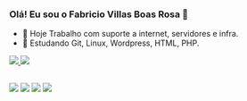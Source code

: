 ### Olá! Eu sou o Fabricio Villas Boas Rosa 👋

- 🔭 Hoje Trabalho com suporte a internet, servidores e infra.
- 🌱 Estudando Git, Linux, Wordpress, HTML, PHP.
<div>
  <a href="https://github.com/fabricio-rosa">
  <img src="https://github-readme-stats.vercel.app/api?username=fabricio-rosa&theme=algolia&show_icons=true&count_private=true"/>
  <img src="https://github-readme-stats.vercel.app/api/top-langs/?username=fabricio-rosa&layout=compact&langs_count=16&theme=algolia&hide_progress=true"/>
</div>
<!--<div style="display: inline_block"><br>
<img align="center" alt="frosa-html" height="30" width="40" src="https://cdn.jsdelivr.net/gh/devicons/devicon/icons/html5/html5-original.svg"/>
 ## <img align="center" alt="Frosa-Python" height="30" width="40" src="https://raw.githubusercontent.com/devicons/devicon/master/icons/python/python-original.svg"/>
 ## <img align="center" alt="Frosa-Mysql" height="30" width="40" src="https://github.com/devicons/devicon/blob/master/icons/mysql/mysql-original-wordmark.svg"/> 
 ## <img align="center" alt="Frosa-Mysql" height="30" width="40" src="https://github.com/devicons/devicon/blob/master/icons/php/php-plain.svg"/>
</div>
 -->
  
  ##
   
<div> 
  <a href="https://instagram.com/fabricio.villas" target="_blank"><img src="https://img.shields.io/badge/-Instagram-%23E4405F?style=for-the-badge&logo=instagram&logoColor=white" target="_blank"></a>
 	<a href="https://www.twitch.tv/presuntinh0" target="_blank"><img src="https://img.shields.io/badge/Twitch-9146FF?style=for-the-badge&logo=twitch&logoColor=white" target="_blank"></a>
  <a href = "mailto:fabricio.villas.boas.rosa@gmail.com"><img src="https://img.shields.io/badge/-Gmail-%23333?style=for-the-badge&logo=gmail&logoColor=white" target="_blank"></a>
  <a href="https://www.linkedin.com/in/fabricio-villas-bôas-rosa-91824b241" target="_blank"><img src="https://img.shields.io/badge/-LinkedIn-%230077B5?style=for-the-badge&logo=linkedin&logoColor=white" target="_blank"></a> 
  
</div>
  
  
  
